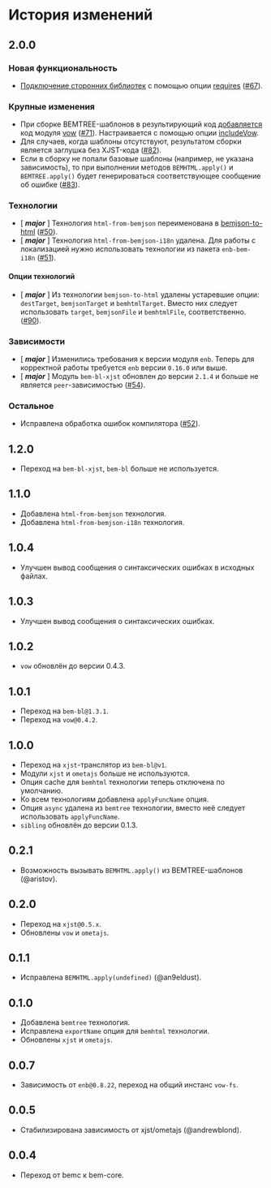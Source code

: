 История изменений
=================

2.0.0
-----

### Новая функциональность

* [Подключение сторонних библиотек](README.md#Подключение-сторонних-библиотек) c помощью опции [requires](api.ru.md#requires) ([#67]).

### Крупные изменения

* При сборке BEMTREE-шаблонов в результирующий код [добавляется](README.md#Асинхронная-шаблонизация) код модуля [vow](http://dfilatov.github.io/vow/) ([#71]). Настраивается с помощью опции [includeVow](api.ru.md#includevow).
* Для случаев, когда шаблоны отсутствуют, результатом сборки является заглушка без XJST-кода ([#82]).
* Если в сборку не попали базовые шаблоны (например, не указана зависимость), то при выполнении методов `BEMHTML.apply()` и `BEMTREE.apply()` будет генерироваться соответствующее сообщение об ошибке ([#83]).

### Технологии

* [ __*major*__ ] Технология `html-from-bemjson` переименована в [bemjson-to-html](api.ru.md#bemjson-to-html) ([#50]).
* [ __*major*__ ] Технология `html-from-bemjson-i18n` удалена. Для работы с локализацией нужно использовать технологии из пакета `enb-bem-i18n` ([#51]).

#### Опции технологий

* [ __*major*__ ] Из технологии `bemjson-to-html` удалены устаревшие опции: `destTarget`, `bemjsonTarget` и `bemhtmlTarget`. Вместо них следует использовать `target`, `bemjsonFile` и `bemhtmlFile`, соответственно. ([#90]).

### Зависимости

* [ __*major*__ ] Изменились требования к версии модуля `enb`. Теперь для корректной работы требуется `enb` версии `0.16.0` или выше.
* [ __*major*__ ] Модуль `bem-bl-xjst` обновлен до версии `2.1.4` и больше не является `peer`-зависимостью ([#54]).

### Остальное

* Исправлена обработка ошибок компилятора ([#52]).

1.2.0
-----
 * Переход на `bem-bl-xjst`, `bem-bl` больше не используется.

1.1.0
-----
 * Добавлена `html-from-bemjson` технология.
 * Добавлена `html-from-bemjson-i18n` технология.

1.0.4
-----

 * Улучшен вывод сообщения о синтаксических ошибках в исходных файлах.

1.0.3
-----

 * Улучшен вывод сообщения о синтаксических ошибках.

1.0.2
-----

 * `vow` обновлён до версии 0.4.3.

1.0.1
-----

 * Переход на `bem-bl@1.3.1`.
 * Переход на `vow@0.4.2`.

1.0.0
-----

 * Переход на `xjst`-транслятор из `bem-bl@v1`.
 * Модули `xjst` и `ometajs` больше не используются.
 * Опция cache для `bemhtml` технологии теперь отключена по умолчанию.
 * Ко всем технологиям добавлена `applyFuncName` опция.
 * Опция `async` удалена из `bemtree` технологии, вместо неё следует использовать `applyFuncName`.
 * `sibling` обновлён до версии 0.1.3.

0.2.1
-----

 * Возможность вызывать `BEMHTML.apply()` из BEMTREE-шаблонов (@aristov).

0.2.0
-----

 * Переход на `xjst@0.5.x`.
 * Обновлены `vow` и `ometajs`.

0.1.1
-----

 * Исправлена `BEMHTML.apply(undefined)` (@an9eldust).

0.1.0
-----

 * Добавлена `bemtree` технология.
 * Исправлена `exportName` опция для `bemhtml` технологии.
 * Обновлены `xjst` и `ometajs`.

0.0.7
-----

 * Зависимость от `enb@0.8.22`, переход на общий инстанс `vow-fs`.

0.0.5
-----

 * Стабилизирована зависимость от xjst/ometajs (@andrewblond).

0.0.4
-----

 * Переход от bemc к bem-core.

[#90]: https://github.com/enb-bem/enb-bh/issues/90
[#83]: https://github.com/enb-bem/enb-bh/issues/83
[#82]: https://github.com/enb-bem/enb-bh/issues/82
[#71]: https://github.com/enb-bem/enb-bh/issues/71
[#67]: https://github.com/enb-bem/enb-bh/issues/67
[#54]: https://github.com/enb-bem/enb-bh/issues/54
[#52]: https://github.com/enb-bem/enb-bh/issues/52
[#51]: https://github.com/enb-bem/enb-bh/issues/51
[#50]: https://github.com/enb-bem/enb-bh/issues/50

